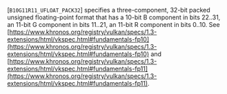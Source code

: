[`B10G11R11_UFLOAT_PACK32`] specifies a three-component,
32-bit packed unsigned floating-point format that has a 10-bit B
component in bits 22..31, an 11-bit G component in bits 11..21, an
11-bit R component in bits 0..10.
See [https://www.khronos.org/registry/vulkan/specs/1.3-extensions/html/vkspec.html#fundamentals-fp10](https://www.khronos.org/registry/vulkan/specs/1.3-extensions/html/vkspec.html#fundamentals-fp10) and [https://www.khronos.org/registry/vulkan/specs/1.3-extensions/html/vkspec.html#fundamentals-fp11](https://www.khronos.org/registry/vulkan/specs/1.3-extensions/html/vkspec.html#fundamentals-fp11).